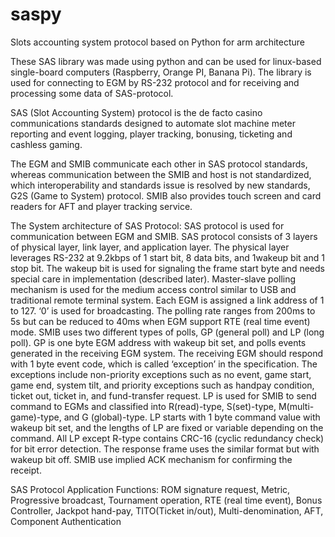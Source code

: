 # saspy
Slots accounting system protocol based on Python for arm architecture

These SAS library was made using python and can be used for linux-based single-board computers (Raspberry, Orange PI, Banana Pi).
The library is used for connecting to EGM by RS-232 protocol and for receiving and processing some data of SAS-protocol.

SAS  (Slot  Accounting  System)  protocol  is  the  de  facto  casino communications  standards  designed  to  automate  slot  machine  meter  reporting  and event  logging,  player  tracking,  bonusing,  ticketing  and  cashless  gaming. 

The EGM and SMIB communicate each other in SAS protocol standards, whereas  communication  between  the  SMIB  and  host  is  not  standardized,  which interoperability  and  standards  issue  is  resolved  by  new  standards,  G2S  (Game to System)  protocol.  SMIB also  provides touch  screen and  card readers  for AFT  and player tracking service. 

The  System  architecture  of  SAS  Protocol:  SAS  protocol  is used  for  communication between EGM and SMIB. SAS protocol consists of 3 layers of physical layer, link layer, and application layer. The  physical  layer  leverages  RS-232  at  9.2kbps  of  1  start  bit,  8  data  bits,  and 1wakeup bit  and 1 stop bit. The  wakeup bit is used for  signaling the frame start byte and  needs  special  care  in  implementation  (described  later).  Master-slave  polling mechanism  is  used  for  the  medium  access  control  similar  to  USB  and  traditional remote terminal system. Each EGM is assigned a link address of 1 to 127. ‘0’ is used for  broadcasting.  The  polling  rate ranges  from 200ms  to 5s  but can  be reduced  to 40ms when EGM support RTE (real time event) mode.   SMIB uses two different types of polls, GP (general poll) and LP (long poll). GP is one  byte  EGM  address  with  wakeup  bit  set,  and  polls  events  generated  in  the receiving EGM system. The  receiving  EGM  should  respond with 1 byte event code, which is  called  ‘exception’  in  the specification.  The  exceptions include  non-priority exceptions such as no event, game start, game end, system tilt, and priority exceptions such as  handpay condition, ticket out, ticket in,  and  fund-transfer request.  LP  is used for  SMIB  to send  command  to  EGMs and  classified  into  R(read)-type,  S(set)-type, M(multi-game)-type, and G (global)-type. LP starts with 1 byte command value with wakeup bit set, and the lengths of LP are fixed or variable depending on the command. All  LP  except  R-type  contains  CRC-16  (cyclic  redundancy  check)  for  bit  error detection. The  response frame uses the similar format but with wakeup bit off. SMIB use implied ACK mechanism for confirming the receipt. 

SAS Protocol Application Functions: ROM signature request, Metric, Progressive broadcast, Tournament operation, RTE (real time event), Bonus Controller, Jackpot hand-pay, TITO(Ticket in/out), Multi-denomination, AFT, Component Authentication
